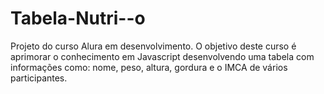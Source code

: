 # Tabela-Nutri--o
Projeto do curso Alura em desenvolvimento.
O objetivo deste curso é aprimorar o conhecimento em Javascript desenvolvendo uma tabela com informações como: nome, peso, altura, gordura e o IMCA de vários participantes.
